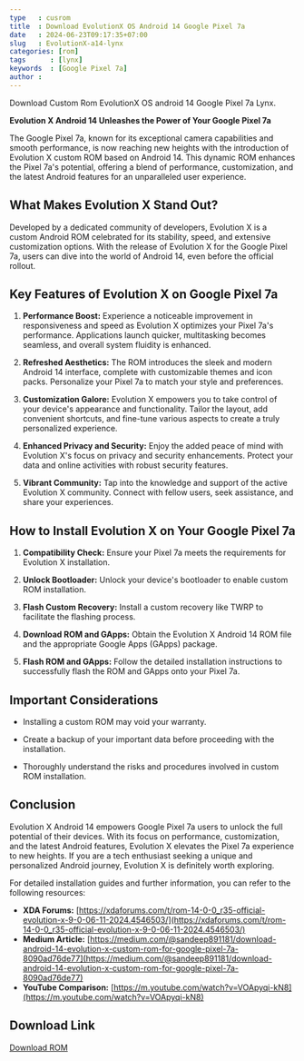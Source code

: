 ```yaml
---
type   : cusrom
title  : Download EvolutionX OS Android 14 Google Pixel 7a
date   : 2024-06-23T09:17:35+07:00
slug   : EvolutionX-a14-lynx
categories: [rom]
tags      : [lynx]
keywords  : [Google Pixel 7a]
author : 
---
```


Download Custom Rom EvolutionX OS android 14 Google Pixel 7a Lynx.

**Evolution X Android 14 Unleashes the Power of Your Google Pixel 7a**

The Google Pixel 7a, known for its exceptional camera capabilities and smooth performance, is now reaching new heights with the introduction of Evolution X custom ROM based on Android 14. This dynamic ROM enhances the Pixel 7a's potential, offering a blend of performance, customization, and the latest Android features for an unparalleled user experience.

## What Makes Evolution X Stand Out?

Developed by a dedicated community of developers, Evolution X is a custom Android ROM celebrated for its stability, speed, and extensive customization options. With the release of Evolution X for the Google Pixel 7a, users can dive into the world of Android 14, even before the official rollout.

## Key Features of Evolution X on Google Pixel 7a

1.  **Performance Boost:** Experience a noticeable improvement in responsiveness and speed as Evolution X optimizes your Pixel 7a's performance. Applications launch quicker, multitasking becomes seamless, and overall system fluidity is enhanced.

2.  **Refreshed Aesthetics:** The ROM introduces the sleek and modern Android 14 interface, complete with customizable themes and icon packs. Personalize your Pixel 7a to match your style and preferences.

3.  **Customization Galore:** Evolution X empowers you to take control of your device's appearance and functionality. Tailor the layout, add convenient shortcuts, and fine-tune various aspects to create a truly personalized experience.

4.  **Enhanced Privacy and Security:** Enjoy the added peace of mind with Evolution X's focus on privacy and security enhancements. Protect your data and online activities with robust security features.

5.  **Vibrant Community:** Tap into the knowledge and support of the active Evolution X community. Connect with fellow users, seek assistance, and share your experiences.

## How to Install Evolution X on Your Google Pixel 7a

1.  **Compatibility Check:** Ensure your Pixel 7a meets the requirements for Evolution X installation.

2.  **Unlock Bootloader:** Unlock your device's bootloader to enable custom ROM installation.

3.  **Flash Custom Recovery:** Install a custom recovery like TWRP to facilitate the flashing process.

4.  **Download ROM and GApps:** Obtain the Evolution X Android 14 ROM file and the appropriate Google Apps (GApps) package.

5.  **Flash ROM and GApps:** Follow the detailed installation instructions to successfully flash the ROM and GApps onto your Pixel 7a.

## Important Considerations

-  Installing a custom ROM may void your warranty.

-  Create a backup of your important data before proceeding with the installation.

-  Thoroughly understand the risks and procedures involved in custom ROM installation.

## Conclusion

Evolution X Android 14 empowers Google Pixel 7a users to unlock the full potential of their devices. With its focus on performance, customization, and the latest Android features, Evolution X elevates the Pixel 7a experience to new heights. If you are a tech enthusiast seeking a unique and personalized Android journey, Evolution X is definitely worth exploring.

For detailed installation guides and further information, you can refer to the following resources:

*   **XDA Forums:** [https://xdaforums.com/t/rom-14-0-0_r35-official-evolution-x-9-0-06-11-2024.4546503/](https://xdaforums.com/t/rom-14-0-0_r35-official-evolution-x-9-0-06-11-2024.4546503/)
*   **Medium Article:** [https://medium.com/@sandeep891181/download-android-14-evolution-x-custom-rom-for-google-pixel-7a-8090ad76de77](https://medium.com/@sandeep891181/download-android-14-evolution-x-custom-rom-for-google-pixel-7a-8090ad76de77)
*   **YouTube Comparison:** [https://m.youtube.com/watch?v=VOApyqi-kN8](https://m.youtube.com/watch?v=VOApyqi-kN8)


## Download Link
[Download ROM](https://sourceforge.net/projects/evolution-x/files/lynx/14/)



